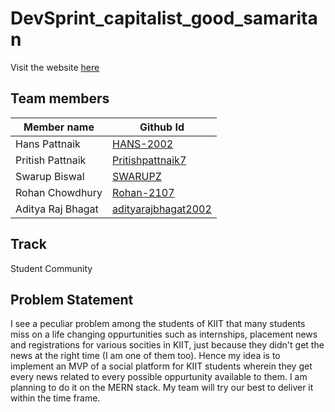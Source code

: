 # DevSprint_capitalist_good_samaritan

Visit the website <a href="">here</a>

## Team members
Member name  | Github Id
------------- | -------------
Hans Pattnaik  | <a href='https://github.com/HANS-2002'>HANS-2002</a>
Pritish Pattnaik  | <a href='https://github.com/Pritishpattnaik7'>Pritishpattnaik7</a>
Swarup Biswal  | <a href='https://github.com/SWARUPZ'>SWARUPZ</a>
Rohan Chowdhury  | <a href='https://github.com/Rohan-2107'>Rohan-2107</a>
Aditya Raj Bhagat  | <a href='https://github.com/adityarajbhagat2002'>adityarajbhagat2002</a>

## Track
Student Community

## Problem Statement
I see a peculiar problem among the students of KIIT that many students miss on a life changing oppurtunities such as internships, placement news and registrations for various socities in KIIT, just because they didn't get the news at the right time (I am one of them too). Hence my idea is to implement an MVP of a social platform for KIIT students wherein they get every news related to every possible oppurtunity available to them. I am planning to do it on the MERN stack. My team will try our best to deliver it within the time frame.